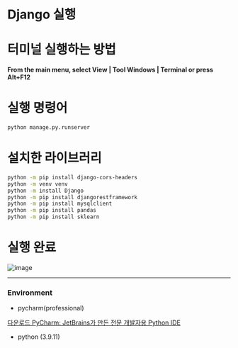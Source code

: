 # Django 실행

# 터미널 실행하는 방법

**From the main menu, select View | Tool Windows | Terminal or press Alt+F12**

# 실행 명령어

```bash
python manage.py.runserver
```

# 설치한 라이브러리

```bash
python -m pip install django-cors-headers
python -m venv venv
python -m install Django
python -m pip install djangorestframework
python -m pip install mysqlclient
python -m pip install pandas
python -m pip install sklearn
```

# 실행 완료

![image](https://user-images.githubusercontent.com/36508552/161792081-ee626a28-658d-4053-a4fc-fd0e092100ed.png)

---

### Environment

- pycharm(professional)

[다운로드 PyCharm: JetBrains가 만든 전문 개발자용 Python IDE](https://www.jetbrains.com/ko-kr/pycharm/download/#section=windows)

- python (3.9.11)
